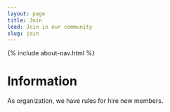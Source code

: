 ```yaml
---
layout: page
title: Join
lead: Join in our community
slug: join
---
```

{% include about-nav.html %}

# Information

As organization, we have rules for hire new members.
